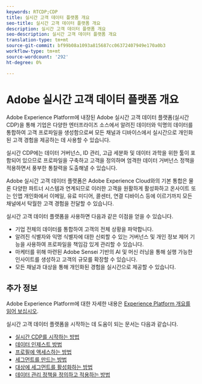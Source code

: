 ```yaml
---
keywords: RTCDP;CDP
title: 실시간 고객 데이터 플랫폼 개요
seo-title: 실시간 고객 데이터 플랫폼 개요
description: 실시간 고객 데이터 플랫폼 개요
seo-description: 실시간 고객 데이터 플랫폼 개요
translation-type: tm+mt
source-git-commit: bf99b08a1093a815687cc06372407949e170a0b3
workflow-type: tm+mt
source-wordcount: '292'
ht-degree: 0%

---
```



# Adobe 실시간 고객 데이터 플랫폼 개요

Adobe Experience Platform에 내장된 Adobe 실시간 고객 데이터 플랫폼(실시간 CDP)을 통해 기업은 다양한 엔터프라이즈 소스에서 알려진 데이터와 익명의 데이터를 통합하여 고객 프로파일을 생성함으로써 모든 채널과 디바이스에서 실시간으로 개인화된 고객 경험을 제공하는 데 사용할 수 있습니다.

실시간 CDP에는 데이터 거버넌스, ID 관리, 고급 세분화 및 데이터 과학을 위한 툴이 포함되어 있으므로 프로파일을 구축하고 고객을 정의하며 엄격한 데이터 거버넌스 정책을 적용하면서 풍부한 통찰력을 도출해낼 수 있습니다.

Adobe 실시간 고객 데이터 플랫폼은 Adobe Experience Cloud와의 기본 통합은 물론 다양한 파트너 시스템과 연계되므로 이러한 고객을 원활하게 활성화하고 온사이트 또는 인앱 개인화에서 이메일, 유료 미디어, 콜센터, 연결 디바이스 등에 이르기까지 모든 채널에서 탁월한 고객 경험을 전달할 수 있습니다.

실시간 고객 데이터 플랫폼을 사용하면 다음과 같은 이점을 얻을 수 있습니다.

* 기업 전체의 데이터를 통합하여 고객의 전체 상황을 파악합니다.
* 알려진 식별자와 익명 식별자에 대한 신뢰할 수 있는 거버넌스 및 개인 정보 제어 기능을 사용하여 프로파일을 책임감 있게 관리할 수 있습니다.
* 마케터를 위해 마련된 Adobe Sensei 기반의 AI 및 머신 러닝을 통해 실행 가능한 인사이트를 생성하고 고객의 규모를 확장할 수 있습니다.
* 모든 채널과 대상을 통해 개인화된 경험을 실시간으로 제공할 수 있습니다.

## 추가 정보

Adobe Experience Platform에 대한 자세한 내용은 [Experience Platform 개요를 읽어 보십시오](../landing/home.md).

실시간 고객 데이터 플랫폼을 시작하는 데 도움이 되는 문서는 다음과 같습니다.

* [실시간 CDP를 시작하는 방법](get-started.md)
* [데이터 인제스트 방법](sources/sources-overview.md)
* [프로필에 액세스하는 방법](profile/profile-overview.md)
* [세그먼트를 만드는 방법](segmentation/segmentation-overview.md)
* [대상에 세그먼트를 활성화하는 방법](destinations/activate-destinations.md)
* [데이터 관리 정책을 정의하고 적용하는 방법](privacy/data-governance-overview.md)

